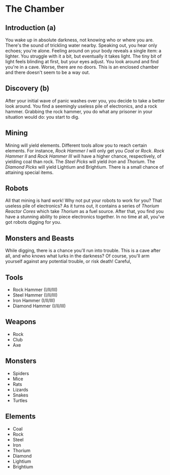 # The Chamber

## Introduction (a)

You wake up in absolute darkness, not knowing who or where you are. There's the sound of trickling water nearby. Speaking out, you hear only echoes; you're alone. Feeling around on your body reveals a single item: a lighter. You struggle with it a bit, but eventually it takes light. The tiny bit of light feels blinding at first, but your eyes adjust. You look around and find you're in a cave. Worse, there are no doors. This is an enclosed chamber and there doesn't seem to be a way out.

## Discovery (b)

After your initial wave of panic washes over you, you decide to take a better look around. You find a seemingly useless pile of electronics, and a rock hammer. Grabbing the rock hammer, you do what any prisoner in your situation would do: you start to dig.

## Mining

Mining will yield elements. Different tools allow you to reach certain elements. For instance, _Rock Hammer I_ will only get you _Coal_ or _Rock_. _Rock Hammer II_ and _Rock Hammer III_ will have a higher chance, respectively, of yielding coal than rock. The _Steel Picks_ will yield _Iron_ and _Thorium_. The _Diamond Picks_ will yield Lightium and Brightium. There is a small chance of attaining special items.

## Robots

All that mining is hard work! Why not put your robots to work for you? That useless pile of electronics? As it turns out, it contains a series of _Thorium Reactor Cores_ which take _Thorium_ as a fuel source. After that, you find you have a stunning ability to piece electronics together. In no time at all, you've got robots digging for you.

## Monsters and Beasts

While digging, there is a chance you'll run into trouble. This is a cave after all, and who knows what lurks in the darkness? Of course, you'll arm yourself against any potential trouble, or risk death! Careful,

## Tools

- Rock Hammer (I/II/III)
- Steel Hammer (I/II/III)
- Iron Hammer (I/II/III)
- Diamond Hammer (I/II/III)

## Weapons

- Rock
- Club
- Axe

## Monsters

- Spiders
- Mice
- Rats
- Lizards
- Snakes
- Turtles

## Elements

- Coal
- Rock
- Steel
- Iron
- Thorium
- Diamond
- Lightium
- Brightium
